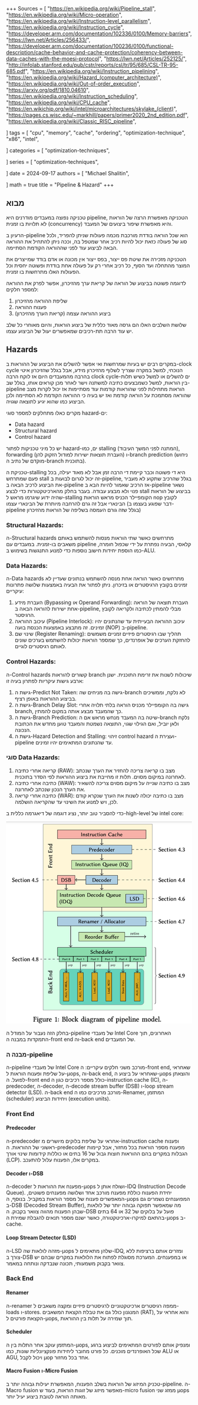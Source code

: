 +++
Sources = [
"https://en.wikipedia.org/wiki/Pipeline_stall",
"https://en.wikipedia.org/wiki/Micro-operation",
"https://en.wikipedia.org/wiki/Instruction-level_parallelism",
"https://en.wikipedia.org/wiki/Instruction_cycle",
"https://developer.arm.com/documentation/102336/0100/Memory-barriers",
"https://lwn.net/Articles/256433/",
"https://developer.arm.com/documentation/100236/0100/functional-description/cache-behavior-and-cache-protection/coherency-between-data-caches-with-the-moesi-protocol",
"https://lwn.net/Articles/252125/",
"http://infolab.stanford.edu/pub/cstr/reports/csl/tr/95/685/CSL-TR-95-685.pdf",
"https://en.wikipedia.org/wiki/Instruction_pipelining",
"https://en.wikipedia.org/wiki/Hazard_(computer_architecture)",
"https://en.wikipedia.org/wiki/Out-of-order_execution",
"https://arxiv.org/pdf/1810.04610",
"https://en.wikipedia.org/wiki/Instruction_scheduling",
"https://en.wikipedia.org/wiki/CPU_cache",
"https://en.wikichip.org/wiki/intel/microarchitectures/skylake_(client)",
"https://pages.cs.wisc.edu/~markhill/papers/primer2020_2nd_edition.pdf",
"https://en.wikipedia.org/wiki/Classic_RISC_pipeline",

]
tags = [
"cpu",
"memory",
"cache",
"ordering",
"optimization-technique",
"x86",
"intel",

]
categories = [
"optimization-techniques",

]
series = [
"optimization-techniques",

]
date = 2024-09-17
authors = [
"Michael Shalitin",

]
math = true
title = "Pipeline & Hazard"
+++

## מבוא

טכניקה נפוצה במעבדים מודרנים היא pipeline, הטכניקה מאפשרת הרצה של הוראות לא תלויות בו זמנית (concurrency) והיא מאפשרת שיפור ביצועים של המעבד.

הרעיון ב-pipeline הוא שכל הוראה בודדת מורכבת מכמה פעולות שניתן להפריד, ולכל סוג של פעולה כזאת יכול להיות רכיב אחר שמטפל בה, וככה ניתן להתחיל את ההוראה הבאה לביצוע עוד לפני שההוראה הקודמת הסתיימה.

הטכניקה מזכירה את שיטת פס ייצור, בפס ייצור אין מכונה או אדם בודד שמייצרים את המוצר מהתחלה ועד הסוף, כל רכיב אחרי רק על פעולה אחת בודדת ופשוטה יחסית וכל הפעולות האלו מתרחשות בו זמנית.

לדוגמה פשוטה בביצוע של הוראה של קריאת ערך מהזיכרון, אפשר לפרק את ההוראה למספר חלקים:
1. שליפת ההוראה מהזיכרון
2. פענוח ההוראה
3. ביצוע ההוראה עצמה (קריאת הערך מהזיכרון)

שלושת השלבים האלו הם גרסה מאוד כללית של ביצוע הוראות, והיום מאוחרי כל שלב יש עוד הרבה תת-רכיבים שמאפשרים יעול של הביצוע עצמו.


## Hazards

במקרים רבים יש בעיות שמרחשות ואי אפשר להשלים את הביצוע של ההוראות ב-clock cycle הנוכחי, למשל במקרה שצריך לשלוף מהזיכרון מידע, אבל בגלל שהזיכרון איטי בהרבה מהמעבדים היום אז לוקח הרבה clock cycle-ים להשלים או למשל כשיש תלות בין הוראות, למשל כשמבצעים כתיבה למשתנה וישר לאחר מכן קוראים אותו, בגלל שב-pipeline הוראות מתחילות לפני שהוראות קודמות עוד מסתיימות אז יכול לקרות מצב שהוראה מסתמכת על הוראה קודמת ואז יש בעיה כי ההוראה הקודמת לא הסתיימה ולכן הביצוע כמו שהוא יגיע לתוצאה שגויה.

מקרים כאלו מתחלקים למספר סוגי hazard-ים:
- Data hazard
- Structural hazard
- Control hazard


יש כל מיני טכניקות לפתור hazard-ים, כמו stalling (המתנה לפני המשך העיבוד), forwarding (העברת תוצאות ישירות למודול הזקוק להן) ו-branch prediction (ניחוש מוקדם של נתיב ה-branch בתוכנית).

טכניקת ה-stalling היא די פשוטה וכבר קיימת די הרבה זמן אבל לא מאוד יעילה, בכל פעם שמתרחש stall זה יכול לגרום לבועות ב-pipeline, בגלל שהרכיב שתקוע לא מעביר את הביצוע לרכיב הבאה ב-pipeline אז הרכיב שאמור להיות הבא ב-pipeline נשאר פנוי ולא מבצע עבודה.
בעבר בחלק מהארכיטקטורות כדי לבצע stall בביצוע של הוראות שהיה ידוע שיגרמו מראש ל-stalling הקומפיילר הכניס מראש הוראות nop לקובץ הבינארי אבל זה גרם להרחבה מיותרת של הבינארי עצמו (דבר שפוגע בעצמו ב-pipeline בגלל שזה גורם העמסה בשליפה של הוראות מהזיכרון)

### Structural Hazards:

ה-Structural hazards מתרחשים כאשר שתי הוראות מנסות להשתמש באותם משאבים בו-זמנית. במעבדים עם pipeline קלאסי, הבעיה נפתרת על ידי שכפול חומרה, כמו הוספת יחידות חישוב נוספות כדי למנוע התנגשות בשימוש ב-ALU.

### Data Hazards:

ה-Data hazards מתרחשים כאשר הוראה אחת מנסה להשתמש בנתונים שעדיין לא זמינים בקובץ הרגיסטרים או בזיכרון. ניתן לפתור את הבעיה באמצעות שלושה פתרונות עיקריים:

1. העברת מידע (Bypassing או Operand Forwarding): העברת תוצאה של הוראה אחת ישירות להוראה הבאה ב-pipeline, מבלי להמתין לכתיבה ולקריאה לקובץ הרגיסטר.
2. עיכוב ההוראה (Pipeline Interlock): עיכוב ההוראה הבעייתית עד שהנתונים יהיו זמינים. זה מתבצע באמצעות הכנסת בועה (NOP) ב-pipeline.
3. שינוי שם (Register Renaming): תהליך שבו רגיסטרים פיזיים זמניים משמשים להחזקת הערכים של אופרנדים, כך שמספר הוראות יכולות להשתמש בערכים שונים לאותם רגיסטרים לוגיים.

### Control Hazards:

ה-Control hazards קשורים להוראות branch שיכולות לשנות את זרימת התוכנית. ישנן ארבע גישות עיקריות לפתרון בעיה זו:

1. גישת ה-Predict Not Taken: גישה בה מניחים שה-branch לא נלקח, וממשיכים בביצוע ההוראות באופן רציף.
2. גישת ה-Branch Delay Slot: גישה בה הקומפיילר מכניס הוראה בלתי תלויה אחרי branch, כך שהמעבד מבצע אותה במקום להמתין.
3. גישת ה-Branch Prediction: שיטה בה המעבד מנחש מראש אם ה-branch נלקח ולאן יוביל, ואם הגילוי שגוי, התוצאה נשמטת והמעבד טוען מחדש את הכתובת הנכונה.
4. גישת ה-Hazard Detection and Stalling: זיהוי control hazard ועצירת ה-pipeline עד שהנתונים המתאימים יהיו זמינים.

### סוגי Data Hazards:

1. קריאה אחרי כתיבה (RAW): מצב בו קריאה צריכה להחזיר את הערך שנכתב לאחרונה במיקום מסוים. תלות זו מחייבת את ביצוע ההוראות לפי הסדר בתוכנית.
2. כתיבה אחרי כתיבה (WAW): מצב בו כתיבה שנייה על מיקום מסוים צריכה להשאיר את הערך הנכון שנכתב לאחרונה.
3. כתיבה אחרי קריאה (WAR): מצב בו כתיבה יכולה לשנות את הערך שנקרא קודם לכן, ויש למנוע את השינוי עד שהקריאה הושלמה.


כדי להסביר טוב יותר, נציג דוגמה של דיאגרמה כללית ב-high-level של intel core:

![](Figure_1_Block_diagram_of_pipeline_model.png "Figure 1 Block diagram of pipeline model from Facile: Fast, Accurate, and Interpretable Basic-Block Throughput Prediction (arxiv.org)")


בחלק הזה נעבור על המודל ה-pipeline של מעבדי Intel Core האחרונים, תוך התמקדות במבנה ה-front end וה-back end של המעבדים. 

### מבנה ה-pipeline

ה-pipeline של מעבדי Intel Core מורכב משני חלקים עיקריים: ה-front end, שאחראי על שליפת ופענוח הוראות ל-µops, וה-back end, שאחראי על ביצוע ה-µops והוצאתן לפועל. ה-front end כולל מספר רכיבים כגון ה-instruction cache (IC), ה-predecoder, ה-decoder, ה-decode stream buffer (DSB) ו-loop stream detector (LSD). ה-back end מורכב מרכיבים כמו ה-Renamer, המתזמן (scheduler) ויחידות הביצוע (execution units).

### Front End

#### Predecoder

ה-predecoder אחראי על שליפת בלוקים מיושרים מ-instruction cache ופענוח ראשוני של ההוראות. ה-predecoder מפענח מספר הוראות בכל מחזור, אבל קיימות הגבלות במקרים בהם ההוראות חוצות גבול של 16 בתים או כוללות קידומות שינוי אורך (LCP). במקרים אלו, הפענוח עלול להתעכב.

#### Decoder ו-DSB

ה-decoder מפענח את ההוראות ל-µops ושולח אותן ל-IDQ (Instruction Decode Queue). יחידת הפענוח כוללת מפענח מורכב אחד ושלושה מפענחים פשוטים, המאפשרים פענוח של מספר הוראות במקביל. בנוסף, ה-µops המפוענחים נשמרים גם ב-DSB (Decoded Stream Buffer), מה שמאפשר תפוקה גבוהה יותר של לולאות שבהן הפענוח מהווה צוואר בקבוק. ה-DSB פועל על בלוקים של 32 או 64 בתים בהתאם למיקרו-ארכיטקטורה, כאשר ישנם מספר תנאים להגבלת שמירת ה-µops ב-cache.

#### Loop Stream Detector (LSD)

ה-LSD מזהה לולאות שה-µops שלהן מתאימים ל-IDQ, ומזרים אותם ברציפות ללא צורך ב-DSB או במפענחים. המערכת מסוגלת לפתוח את הלולאות במקרים שבהם יש צוואר בקבוק משמעותי, תכונה שנבדקה ונותחה במאמר.

### Back End

#### Renamer

ה-renamer ממפה רגיסטרים ארכיטקטוניים לרגיסטרים פיזיים ומקצה משאבים ל-loads ו-stores. המנגנון כולל גם את טבלת הקצאת המשאבים (RAT), והוא אחראי על הקצאת פורטים ל-µops, תוך שמירה על תלות בין ההוראות.

#### Scheduler

המתזמן עוקב אחר התלות בין ה-µops, ומנפיק אותם לפורטים המתאימים לביצוע ברגע שכל האופרנדים מוכנים. כל פורט מחובר ליחידות פונקציונליות שונות, כמו ALU או AGU, ויכול לקבל µop אחד בכל מחזור.
#### Macro Fusion ו-Micro Fusion

טכניק המיזוג של הוראות בשלב הפענוח, המאפשרת יעילות גבוהה יותר ב-pipeline. 
ה-Macro fusion מאפשר מיזוג של זוגות הוראות, בעוד ש-micro fusion ממזג שני µops מאותה הוראה לטובת ביצוע יעיל יותר.

